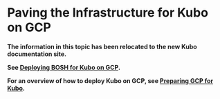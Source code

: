 # Paving the Infrastructure for Kubo on GCP

**The information in this topic has been relocated to the new Kubo documentation site.**

**See [Deploying BOSH for Kubo on GCP](https://docs-kubo.cfapps.io/installing/gcp/deploying-bosh-gcp/).**

**For an overview of how to deploy Kubo on GCP, see [Preparing GCP for Kubo](https://docs-kubo.cfapps.io/installing/gcp/).**
